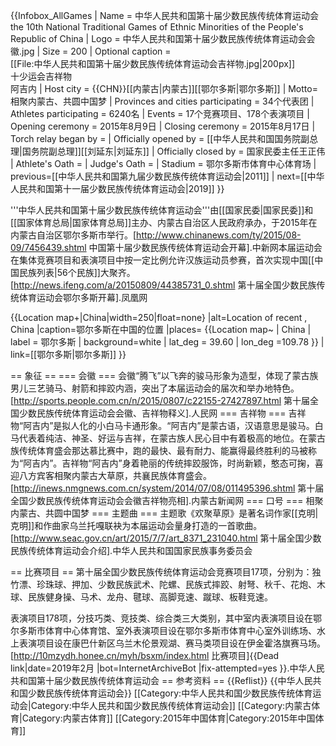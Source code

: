 {{Infobox_AllGames
| Name = 中华人民共和国第十届少数民族传统体育运动会<br/>the 10th National Traditional Games of Ethnic Minorities of the People's Republic of China
| Logo = 中华人民共和国第十届少数民族传统体育运动会会徽.jpg
| Size = 200
| Optional caption = <br/>[[File:中华人民共和国第十届少数民族传统体育运动会吉祥物.jpg|200px]]
<br/>十少运会吉祥物<br/>阿吉内
| Host city = {{CHN}}[[内蒙古|内蒙古]][[鄂尔多斯|鄂尔多斯]]
| Motto= 相聚内蒙古、共圆中国梦
| Provinces and cities participating = 34个代表团
| Athletes participating = 6240名
| Events = 17个竞赛项目、178个表演项目
| Opening ceremony = 2015年8月9日
| Closing ceremony = 2015年8月17日
| Torch relay began by = 
| Officially opened by = [[中华人民共和国国务院副总理|国务院副总理]][[刘延东|刘延东]]
| Officially closed by = 国家民委主任王正伟
| Athlete's Oath = 
| Judge's Oath = 
| Stadium = 鄂尔多斯市体育中心体育场
| previous=[[中华人民共和国第九届少数民族传统体育运动会|2011]]
| next=[[中华人民共和国第十一届少数民族传统体育运动会|2019]]
}}

'''中华人民共和国第十届少数民族传统体育运动会'''由[[国家民委|国家民委]]和[[国家体育总局|国家体育总局]]主办、内蒙古自治区人民政府承办，于2015年在内蒙古自治区鄂尔多斯市举行。<ref>[http://www.chinanews.com/ty/2015/08-09/7456439.shtml 中国第十届少数民族传统体育运动会开幕].中新网</ref>本届运动会在集体竞赛项目和表演项目中按一定比例允许汉族运动员参赛，首次实现中国[[中国民族列表|56个民族]]大聚齐。<ref>[http://news.ifeng.com/a/20150809/44385731_0.shtml 第十届全国少数民族传统体育运动会鄂尔多斯开幕].凤凰网</ref>

</div>
{{Location map+|China|width=250|float=none}
 |alt=Location of recent , China
 |caption=鄂尔多斯在中国的位置
 |places=
  {{Location map~ | China
   | label = 鄂尔多斯
   | background=white
    | lat_deg = 39.60
    | lon_deg =109.78 }}
    | link=[[鄂尔多斯|鄂尔多斯]]
}}
</div>

== 象征 ==
=== 会徽 ===
会徽“腾飞”以飞奔的骏马形象为造型，体现了蒙古族男儿三艺骑马、射箭和摔跤内涵，突出了本届运动会的届次和举办地特色。<ref>[http://sports.people.com.cn/n/2015/0807/c22155-27427897.html 第十届全国少数民族传统体育运动会会徽、吉祥物释义].人民网</ref>
=== 吉祥物 ===
吉祥物“阿吉内”是拟人化的小白马卡通形象。“阿吉内”是蒙古语，汉语意思是骏马。白马代表着纯洁、神圣、好运与吉祥，在蒙古族人民心目中有着极高的地位。在蒙古族传统体育盛会那达慕比赛中，跑的最快、最有耐力、能赢得最终胜利的马被称为“阿吉内”。吉祥物“阿吉内”身着艳丽的传统摔跤服饰，时尚新颖，憨态可掬，喜迎八方宾客相聚内蒙古大草原，共襄民族体育盛会。<ref>[http://inews.nmgnews.com.cn/system/2014/07/08/011495396.shtml 第十届全国少数民族传统体育运动会会徽吉祥物亮相].内蒙古新闻网</ref>
=== 口号 ===
相聚内蒙古、共圆中国梦
=== 主题曲 ===
主题歌《欢聚草原》是著名词作家[[克明|克明]]和作曲家乌兰托嘎联袂为本届运动会量身打造的一首歌曲。<ref>[http://www.seac.gov.cn/art/2015/7/7/art_8371_231040.html 第十届全国少数民族传统体育运动会介绍].中华人民共和国国家民族事务委员会</ref>

== 比赛项目 ==
第十届全国少数民族传统体育运动会竞赛项目17项，分别为：独竹漂、珍珠球、押加、少数民族武术、陀螺、民族式摔跤、射弩、秋千、花炮、木球、民族健身操、马术、龙舟、毽球、高脚竞速、蹴球、板鞋竞速。

表演项目178项，分技巧类、竞技类、综合类三大类别，其中室内表演项目设在鄂尔多斯市体育中心体育馆、室外表演项目设在鄂尔多斯市体育中心室外训练场、水上表演项目设在康巴什新区乌兰木伦景观湖、赛马类项目设在伊金霍洛旗赛马场。<ref>[http://10mzydh.honee.cn/myh/bsxm/index.html 比赛项目]{{Dead link|date=2019年2月 |bot=InternetArchiveBot |fix-attempted=yes }}.中华人民共和国第十届少数民族传统体育运动会</ref>
== 参考资料 ==
{{Reflist}}
{{中华人民共和国少数民族传统体育运动会}}
[[Category:中华人民共和国少数民族传统体育运动会|Category:中华人民共和国少数民族传统体育运动会]]
[[Category:内蒙古体育|Category:内蒙古体育]]
[[Category:2015年中国体育|Category:2015年中国体育]]